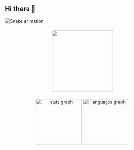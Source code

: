 ## Hi there 👋

<img src="https://raw.githubusercontent.com/lintangbhskr/lintangbhskr/output/snake.svg" alt="Snake animation" />

###

<div align="center">
  <img height="200" src="https://avatars.mds.yandex.net/get-pdb/163339/3f2759ae-2ad3-4733-afa7-c1b0e506f481/orig"  />
</div>

###

<div align="center">
  <img src="https://github-readme-stats.vercel.app/api?username=lintangbhskr&hide_title=false&hide_rank=false&show_icons=true&include_all_commits=true&count_private=true&disable_animations=false&theme=dracula&locale=en&hide_border=false&order=1" height="150" alt="stats graph"  />
  <img src="https://github-readme-stats.vercel.app/api/top-langs?username=lintangbhskr&locale=en&hide_title=false&layout=compact&card_width=320&langs_count=5&theme=dracula&hide_border=false&order=2" height="150" alt="languages graph"  />
</div>

###
